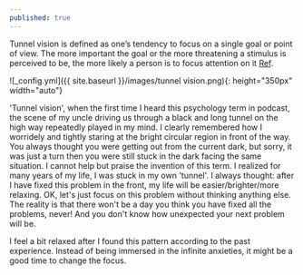 ```yaml
---
published: true
---
```


Tunnel vision is defined as one’s tendency to focus on a single goal or point of view. The more important the goal or the more threatening a stimulus is perceived to be, the more likely a person is to focus attention on it [Ref](https://www.samatters.com/explaining-tunnel-vision/#:~:text=Tunnel%20vision%20is%20defined%20as,to%20focus%20attention%20on%20it.).

![_config.yml]({{ site.baseurl }}/images/tunnel vision.png){: height="350px" width="auto"}

'Tunnel vision', when the first time I heard this psychology term in podcast, the scene of my uncle driving us through a black and long tunnel on the high way repeatedly played in my mind. I clearly remembered how I worridely and tightly staring at the bright circular region in front of the way. You always thought you were getting out from the current dark, but sorry, it was just a turn then you were still stuck in the dark facing the same situation. I cannot help but praise the invention of this term. I realized for many years of my life, I was stuck in my own 'tunnel'. I always thought: after I have fixed this problem in the front, my life will be easier/brighter/more relaxing. OK, let's just focus on this problem without thinking anything else. The reality is that there won't be a day you think you have fixed all the problems, never! And you don't know how unexpected your next problem will be.

I feel a bit relaxed after I found this pattern according to the past experience. Instead of being immersed in the infinite anxieties, it might be a good time to change the focus.
